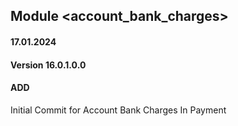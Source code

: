 ## Module <account_bank_charges>

#### 17.01.2024
#### Version 16.0.1.0.0
#### ADD
Initial Commit for Account Bank Charges In Payment
